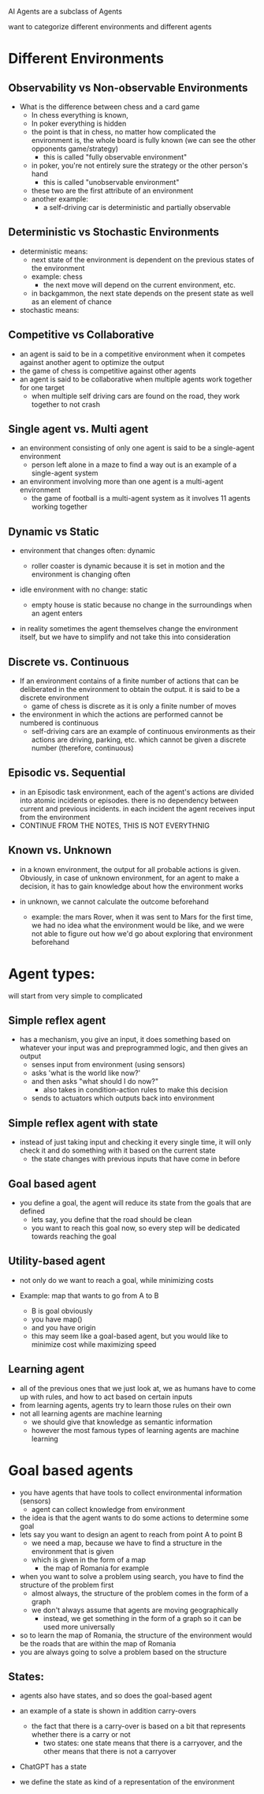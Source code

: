 AI Agents are a subclass of Agents 

want to categorize different environments and different agents 


# Different Environments
## Observability vs Non-observable Environments
- What is the difference between chess and a card game
	- In chess everything is known, 
	- In poker everything is hidden 
	- the point is that in chess, no matter how complicated the environment is, the whole board is fully known (we can see the other opponents game/strategy)
		- this is called "fully observable environment"
	- in poker, you're not entirely sure the strategy or the other person's hand
		- this is called "unobservable environment"
	- these two are the first attribute of an environment
	- another example: 
		- a self-driving car is deterministic and partially observable
## Deterministic vs Stochastic Environments
- deterministic means: 
	- next state of the environment is dependent on the previous states of the environment
	- example: chess
		- the next move will depend on the current environment, etc.
	- in backgammon, the next state depends on the present state as well as an element of chance
- stochastic means: 
	

## Competitive vs Collaborative
- an agent is said to be in a competitive environment when it competes against another agent to optimize the output
- the game of chess is competitive against other agents
- an agent is said to be collaborative when multiple agents work together for one target
	- when multiple self driving cars are found on the road, they work together to not crash

## Single agent vs. Multi agent 
- an environment consisting of only one agent is said to be a single-agent environment 
	- person left alone in a maze to find a way out is an example of a single-agent system
- an environment involving more than one agent is a multi-agent environment
	- the game of football is a multi-agent system as it involves 11 agents working together 

## Dynamic vs Static 
- environment that changes often: dynamic 
	- roller coaster is dynamic because it is set in motion and the environment is changing often 
- idle environment with no change: static
	- empty house is static because no change in the surroundings when an agent enters 

- in reality sometimes the agent themselves change the environment itself, but we have to simplify and not take this into consideration

## Discrete vs. Continuous
- If an environment contains of a finite number of actions that can be deliberated in the environment to obtain the output. it is said to be a discrete environment 
	- game of chess is discrete as it is only a finite number of moves
- the environment in which the actions are performed cannot be numbered is continuous
	- self-driving cars are an example of continuous environments as their actions are driving, parking, etc. which cannot be given a discrete number (therefore, continuous)

## Episodic vs. Sequential 
- in an Episodic task environment, each of the agent's actions are divided into atomic incidents or episodes. there is no dependency between current and previous incidents. in each incident the agent receives input from the environment 
- CONTINUE FROM THE NOTES, THIS IS NOT EVERYTHNIG 

## Known vs. Unknown
- in a known environment, the output for all probable actions is given. Obviously, in case of unknown environment, for an agent to make a decision, it has to gain knowledge about how the environment works


- in unknown, we cannot calculate the outcome beforehand
	- example: the mars Rover, when it was sent to Mars for the first time, we had no idea what the environment would be like, and we were not able to figure out how we'd go about exploring that environment beforehand


# Agent types: 
will start from very simple to complicated 


## Simple reflex agent
- has a mechanism, you give an input, it does something based on whatever your input was and preprogrammed logic, and then gives an output
	- senses input from environment (using sensors)
	- asks 'what is the world like now?'
	- and then asks "what should I do now?"
		- also takes in condition-action rules to make this decision
	- sends to actuators which outputs back into environment

## Simple reflex agent with state
- instead of just taking input and checking it every single time, it will only check it and do something with it based on the current state
	- the state changes with previous inputs that have come in before 

## Goal based agent 
- you define a goal, the agent will reduce its state from the goals that are defined
	- lets say, you define that the road should be clean 
	- you want to reach this goal now, so every step will be dedicated towards reaching the goal 


## Utility-based agent 
- not only do we want to reach a goal, while minimizing costs

- Example: map that wants to go from A to B 
	- B is goal obviously 
	- you have map()
	- and you have origin
	- this may seem like a goal-based agent, but you would like to minimize cost while maximizing speed

## Learning agent
- all of the previous ones that we just look at, we as humans have to come up with rules, and how to act based on certain inputs 
- from learning agents, agents try to learn those rules on their own
- not all learning agents are machine learning
	- we should give that knowledge as semantic information
	- however the most famous types of learning agents are machine learning




# Goal based agents 
- you have agents that have tools to collect environmental information (sensors)
	- agent can collect knowledge from environment 
- the idea is that the agent wants to do some actions to determine some goal
- lets say you want to design an agent to reach from point A to point B
	- we need a map, because we have to find a structure in the environment that is given 
	- which is given in the form of a map
		- the map of Romania for example
- when you want to solve a problem using search, you have to find the structure of the problem first
	- almost always, the structure of the problem comes in the form of a graph
	- we don't always assume that agents are moving geographically
		- instead, we get something in the form of a graph so it can be used more universally 
- so to learn the map of Romania, the structure of the environment would be the roads that are within the map of Romania
- you are always going to solve a problem based on the structure

## States: 
- agents also have states, and so does the goal-based agent 
- an example of a state is shown in addition carry-overs
	- the fact that there is a carry-over is based on a bit that represents whether there is a carry or not
		- two states: one state means that there is a carryover, and the other means that there is not a carryover
- ChatGPT has a state

- we define the state as kind of a representation of the environment